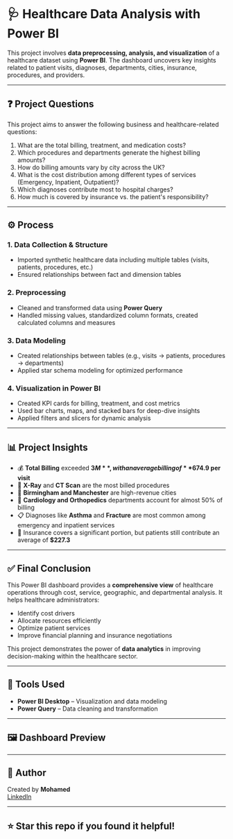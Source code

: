 # 🩺 Healthcare Data Analysis with Power BI

This project involves **data preprocessing, analysis, and visualization** of a healthcare dataset using **Power BI**. The dashboard uncovers key insights related to patient visits, diagnoses, departments, cities, insurance, procedures, and providers.

---

## ❓ Project Questions

This project aims to answer the following business and healthcare-related questions:

1. What are the total billing, treatment, and medication costs?
2. Which procedures and departments generate the highest billing amounts?
3. How do billing amounts vary by city across the UK?
4. What is the cost distribution among different types of services (Emergency, Inpatient, Outpatient)?
5. Which diagnoses contribute most to hospital charges?
6. How much is covered by insurance vs. the patient's responsibility?

---

## ⚙️ Process

### 1. **Data Collection & Structure**
- Imported synthetic healthcare data including multiple tables (visits, patients, procedures, etc.)
- Ensured relationships between fact and dimension tables

### 2. **Preprocessing**
- Cleaned and transformed data using **Power Query**
- Handled missing values, standardized column formats, created calculated columns and measures

### 3. **Data Modeling**
- Created relationships between tables (e.g., visits → patients, procedures → departments)
- Applied star schema modeling for optimized performance

### 4. **Visualization in Power BI**
- Created KPI cards for billing, treatment, and cost metrics
- Used bar charts, maps, and stacked bars for deep-dive insights
- Applied filters and slicers for dynamic analysis

---

## 📊 Project Insights

- 💰 **Total Billing** exceeded **$3M**, with an average billing of **$674.9 per visit**
- 🏥 **X-Ray** and **CT Scan** are the most billed procedures
- 📍 **Birmingham and Manchester** are high-revenue cities
- 🧠 **Cardiology and Orthopedics** departments account for almost 50% of billing
- 📋 Diagnoses like **Asthma** and **Fracture** are most common among emergency and inpatient services
- 🧾 Insurance covers a significant portion, but patients still contribute an average of **$227.3**

---

## ✅ Final Conclusion

This Power BI dashboard provides a **comprehensive view** of healthcare operations through cost, service, geographic, and departmental analysis. It helps healthcare administrators:

- Identify cost drivers
- Allocate resources efficiently
- Optimize patient services
- Improve financial planning and insurance negotiations

This project demonstrates the power of **data analytics** in improving decision-making within the healthcare sector.

---

## 🧰 Tools Used

- **Power BI Desktop** – Visualization and data modeling
- **Power Query** – Data cleaning and transformation

---

## 🖼️ Dashboard Preview



---

## 👤 Author

Created by **Mohamed**  
[LinkedIn](www.linkedin.com/in/mohamed-ismail-5691b01ba) 

---

## ⭐ Star this repo if you found it helpful!
